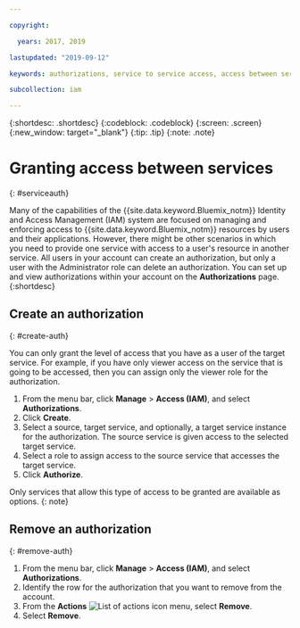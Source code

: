 ```yaml
---

copyright:

  years: 2017, 2019

lastupdated: "2019-09-12"

keywords: authorizations, service to service access, access between services

subcollection: iam

---
```


{:shortdesc: .shortdesc}
{:codeblock: .codeblock}
{:screen: .screen}
{:new_window: target="_blank"}
{:tip: .tip}
{:note: .note}


# Granting access between services
{: #serviceauth}

Many of the capabilities of the {{site.data.keyword.Bluemix_notm}} Identity and Access Management (IAM) system are focused on managing and enforcing access to {{site.data.keyword.Bluemix_notm}} resources by users and their applications. However, there might be other scenarios in which you need to provide one service with access to a user's resource in another service. All users in your account can create an authorization, but only a user with the Administrator role can delete an authorization. You can set up and view authorizations within your account on the **Authorizations** page.
{:shortdesc}

## Create an authorization
{: #create-auth}

You can only grant the level of access that you have as a user of the target service. For example, if you have only viewer access on the service that is going to be accessed, then you can assign only the viewer role for the authorization.

1. From the menu bar, click **Manage** &gt; **Access (IAM)**, and select **Authorizations**.
2. Click **Create**.
3. Select a source, target service, and optionally, a target service instance for the authorization. The source service is given access to the selected target service.
4. Select a role to assign access to the source service that accesses the target service.
5. Click **Authorize**.

Only services that allow this type of access to be granted are available as options.
{: note}

## Remove an authorization
{: #remove-auth}

1. From the menu bar, click **Manage** &gt; **Access (IAM)**, and select **Authorizations**.
2. Identify the row for the authorization that you want to remove from the account.
3. From the **Actions** ![List of actions icon](../icons/action-menu-icon.svg) menu, select **Remove**.
5. Select **Remove**.
